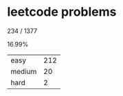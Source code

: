 # leetcode problems

234 / 1377

16.99%

|        |     |
| ------ | --- |
| easy   | 212  |
| medium | 20   |
| hard   | 2   |

